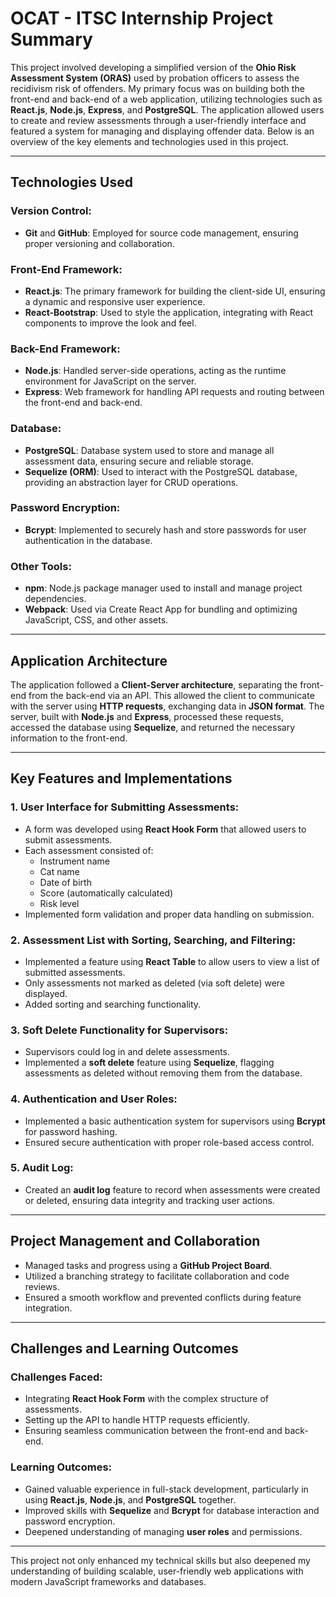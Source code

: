 # OCAT - ITSC Internship Project Summary

This project involved developing a simplified version of the **Ohio Risk Assessment System (ORAS)** used by probation officers to assess the recidivism risk of offenders. My primary focus was on building both the front-end and back-end of a web application, utilizing technologies such as **React.js**, **Node.js**, **Express**, and **PostgreSQL**. The application allowed users to create and review assessments through a user-friendly interface and featured a system for managing and displaying offender data. Below is an overview of the key elements and technologies used in this project.

---

## Technologies Used

### Version Control:
- **Git** and **GitHub**: Employed for source code management, ensuring proper versioning and collaboration.

### Front-End Framework:
- **React.js**: The primary framework for building the client-side UI, ensuring a dynamic and responsive user experience.
- **React-Bootstrap**: Used to style the application, integrating with React components to improve the look and feel.

### Back-End Framework:
- **Node.js**: Handled server-side operations, acting as the runtime environment for JavaScript on the server.
- **Express**: Web framework for handling API requests and routing between the front-end and back-end.

### Database:
- **PostgreSQL**: Database system used to store and manage all assessment data, ensuring secure and reliable storage.
- **Sequelize (ORM)**: Used to interact with the PostgreSQL database, providing an abstraction layer for CRUD operations.

### Password Encryption:
- **Bcrypt**: Implemented to securely hash and store passwords for user authentication in the database.

### Other Tools:
- **npm**: Node.js package manager used to install and manage project dependencies.
- **Webpack**: Used via Create React App for bundling and optimizing JavaScript, CSS, and other assets.

---

## Application Architecture

The application followed a **Client-Server architecture**, separating the front-end from the back-end via an API. This allowed the client to communicate with the server using **HTTP requests**, exchanging data in **JSON format**. The server, built with **Node.js** and **Express**, processed these requests, accessed the database using **Sequelize**, and returned the necessary information to the front-end.

---

## Key Features and Implementations

### 1. **User Interface for Submitting Assessments**:
- A form was developed using **React Hook Form** that allowed users to submit assessments.
- Each assessment consisted of:
  - Instrument name
  - Cat name
  - Date of birth
  - Score (automatically calculated)
  - Risk level
- Implemented form validation and proper data handling on submission.

### 2. **Assessment List with Sorting, Searching, and Filtering**:
- Implemented a feature using **React Table** to allow users to view a list of submitted assessments.
- Only assessments not marked as deleted (via soft delete) were displayed.
- Added sorting and searching functionality.

### 3. **Soft Delete Functionality for Supervisors**:
- Supervisors could log in and delete assessments.
- Implemented a **soft delete** feature using **Sequelize**, flagging assessments as deleted without removing them from the database.

### 4. **Authentication and User Roles**:
- Implemented a basic authentication system for supervisors using **Bcrypt** for password hashing.
- Ensured secure authentication with proper role-based access control.

### 5. **Audit Log**:
- Created an **audit log** feature to record when assessments were created or deleted, ensuring data integrity and tracking user actions.

---

## Project Management and Collaboration

- Managed tasks and progress using a **GitHub Project Board**.
- Utilized a branching strategy to facilitate collaboration and code reviews.
- Ensured a smooth workflow and prevented conflicts during feature integration.

---

## Challenges and Learning Outcomes

### Challenges Faced:
- Integrating **React Hook Form** with the complex structure of assessments.
- Setting up the API to handle HTTP requests efficiently.
- Ensuring seamless communication between the front-end and back-end.

### Learning Outcomes:
- Gained valuable experience in full-stack development, particularly in using **React.js**, **Node.js**, and **PostgreSQL** together.
- Improved skills with **Sequelize** and **Bcrypt** for database interaction and password encryption.
- Deepened understanding of managing **user roles** and permissions.

---

This project not only enhanced my technical skills but also deepened my understanding of building scalable, user-friendly web applications with modern JavaScript frameworks and databases.
